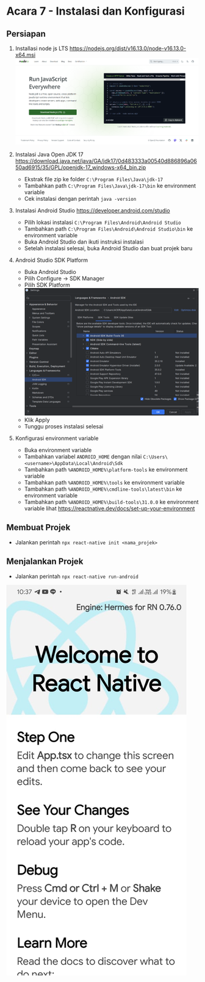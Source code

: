 # Acara 7 - Instalasi dan Konfigurasi
## Persiapan
1. Installasi node js LTS https://nodejs.org/dist/v16.13.0/node-v16.13.0-x64.msi
   ![alt text](image1.png)

2. Instalasi Java Open JDK 17 https://download.java.net/java/GA/jdk17/0d483333a00540d886896a0650ad6915/35/GPL/openjdk-17_windows-x64_bin.zip
   - Ekstrak file zip ke folder `C:\Program Files\Java\jdk-17`
   - Tambahkan path `C:\Program Files\Java\jdk-17\bin` ke environment variable
   - Cek instalasi dengan perintah `java -version`

3. Instalasi Android Studio https://developer.android.com/studio
   - Pilih lokasi instalasi `C:\Program Files\Android\Android Studio`
   - Tambahkan path `C:\Program Files\Android\Android Studio\bin` ke environment variable
   - Buka Android Studio dan ikuti instruksi instalasi
   - Setelah instalasi selesai, buka Android Studio dan buat projek baru
4. Android Studio SDK Platform
   - Buka Android Studio
   - Pilih Configure -> SDK Manager
   - Pilih SDK Platform
   ![alt text](image2.png)
   - Klik Apply
   - Tunggu proses instalasi selesai
5. Konfigurasi environment variable
   - Buka environment variable
   - Tambahkan variabel `ANDROID_HOME` dengan nilai `C:\Users\<username>\AppData\Local\Android\Sdk`
   - Tambahkan path `%ANDROID_HOME%\platform-tools` ke environment variable
   - Tambahkan path `%ANDROID_HOME%\tools` ke environment variable
   - Tambahkan path `%ANDROID_HOME%\cmdline-tools\latest\bin` ke environment variable
   - Tambahkan path `%ANDROID_HOME%\build-tools\31.0.0` ke environment variable
   lihat https://reactnative.dev/docs/set-up-your-environment

## Membuat Projek
 - Jalankan perintah `npx react-native init <nama_projek>`

## Menjalankan Projek
 - Jalankan perintah `npx react-native run-android`

 ![alt text](<Preview1.jpg>)